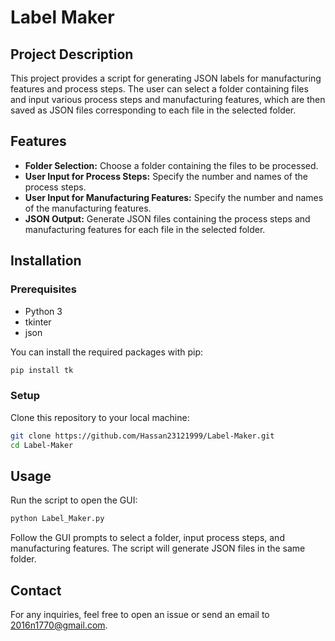 
# Label Maker

## Project Description
This project provides a script for generating JSON labels for manufacturing features and process steps. The user can select a folder containing files and input various process steps and manufacturing features, which are then saved as JSON files corresponding to each file in the selected folder.

## Features
- **Folder Selection:** Choose a folder containing the files to be processed.
- **User Input for Process Steps:** Specify the number and names of the process steps.
- **User Input for Manufacturing Features:** Specify the number and names of the manufacturing features.
- **JSON Output:** Generate JSON files containing the process steps and manufacturing features for each file in the selected folder.

## Installation

### Prerequisites
- Python 3
- tkinter
- json

You can install the required packages with pip:
```bash
pip install tk
```

### Setup
Clone this repository to your local machine:
```bash
git clone https://github.com/Hassan23121999/Label-Maker.git
cd Label-Maker
```

## Usage
Run the script to open the GUI:
```bash
python Label_Maker.py
```
Follow the GUI prompts to select a folder, input process steps, and manufacturing features. The script will generate JSON files in the same folder.



## Contact
For any inquiries, feel free to open an issue or send an email to 2016n1770@gmail.com.
